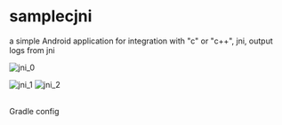 # samplecjni
a simple Android application for integration with "c" or "c++", jni, output logs from jni


![jni_0](https://github.com/user-attachments/assets/827d5a55-3cda-4a52-b3a7-7e71a631136c)

![jni_1](https://github.com/user-attachments/assets/836258bd-0148-4b0e-9dd5-6b4c8425800f)
![jni_2](https://github.com/user-attachments/assets/7f417127-f10e-45b6-9ca6-ae995355003e)

<br>Gradle config
